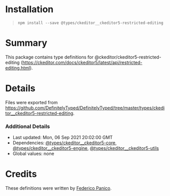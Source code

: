# Installation
> `npm install --save @types/ckeditor__ckeditor5-restricted-editing`

# Summary
This package contains type definitions for @ckeditor/ckeditor5-restricted-editing (https://ckeditor.com/docs/ckeditor5/latest/api/restricted-editing.html).

# Details
Files were exported from https://github.com/DefinitelyTyped/DefinitelyTyped/tree/master/types/ckeditor__ckeditor5-restricted-editing.

### Additional Details
 * Last updated: Mon, 06 Sep 2021 20:02:00 GMT
 * Dependencies: [@types/ckeditor__ckeditor5-core](https://npmjs.com/package/@types/ckeditor__ckeditor5-core), [@types/ckeditor__ckeditor5-engine](https://npmjs.com/package/@types/ckeditor__ckeditor5-engine), [@types/ckeditor__ckeditor5-utils](https://npmjs.com/package/@types/ckeditor__ckeditor5-utils)
 * Global values: none

# Credits
These definitions were written by [Federico Panico](https://github.com/fedemp).
